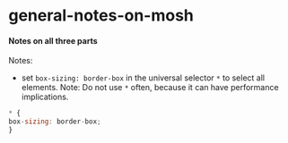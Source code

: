 # general-notes-on-mosh
#### Notes on all three parts

Notes:
- set `box-sizing: border-box` in the universal selector `*` to select all elements. Note: Do not use `*` often, because it can have performance implications. 
```js
* {
box-sizing: border-box;
}
```




